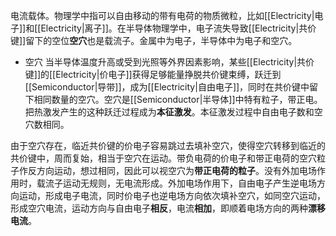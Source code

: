 电流载体。物理学中指可以自由移动的带有电荷的物质微粒，比如[[Electricity|电子]]和[[Electricity|离子]]。在半导体物理学中，电子流失导致[[Electricity|共价键]]留下的空位**空穴**也是载流子。金属中为电子，半导体中为电子和空穴。

-	空穴
当半导体温度升高或受到光照等外界因素影响，某些[[Electricity|共价键]]的[[Electricity|价电子]]获得足够能量挣脱共价键束缚，跃迁到[[Semiconductor|导带]]，成为[[Electricity|自由电子]]，同时在共价键中留下相同数量的空穴。空穴是[[Semiconductor|半导体]]中特有粒子，带正电。把热激发产生的这种跃迁过程成为**本征激发**。本征激发过程中自由电子数和空穴数相同。

由于空穴存在，临近共价键的价电子容易跳过去填补空穴，使得空穴转移到临近的共价键中，周而复始，相当于空穴在运动。带负电荷的价电子和带正电荷的空穴粒子作反方向运动，想过相同，因此可以视空穴为**带正电荷的粒子**。没有外加电场作用时，载流子运动无规则，无电流形成。外加电场作用下，自由电子产生逆电场方向运动，形成电子电流，同时价电子也逆电场方向依次填补空穴，如同空穴运动，形成空穴电流，运动方向与自由电子**相反**，电流**相加**，即顺着电场方向的两种**漂移电流**。


